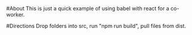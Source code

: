 #About
This is just a quick example of using babel with react for a co-worker.

#Directions
Drop folders into src, run "npm run build", pull files from dist.
